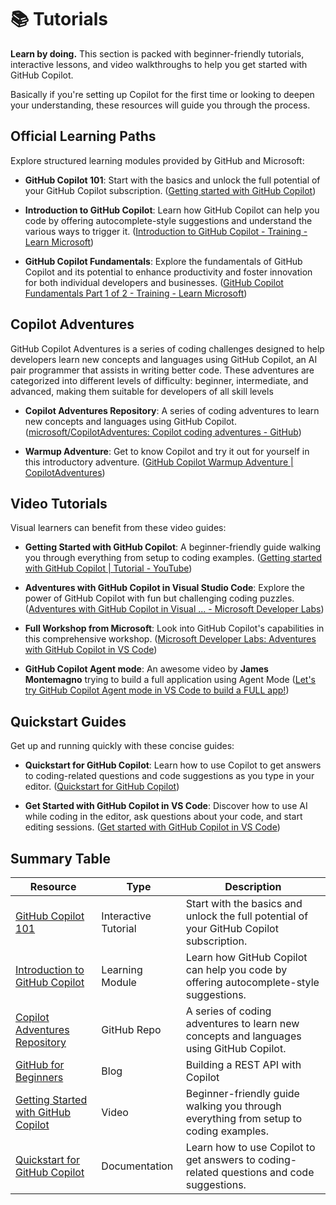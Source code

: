 # 📚 Tutorials

**Learn by doing.** This section is packed with beginner-friendly tutorials, interactive lessons, and video walkthroughs to help you get started with GitHub Copilot.

Basically if you're setting up Copilot for the first time or looking to deepen your understanding, these resources will guide you through the process.


## Official Learning Paths

Explore structured learning modules provided by GitHub and Microsoft:

- **GitHub Copilot 101**: Start with the basics and unlock the full potential of your GitHub Copilot subscription.  ([Getting started with GitHub Copilot](https://github.com/features/copilot/tutorials))

- **Introduction to GitHub Copilot**: Learn how GitHub Copilot can help you code by offering autocomplete-style suggestions and understand the various ways to trigger it.  ([Introduction to GitHub Copilot - Training - Learn Microsoft](https://learn.microsoft.com/en-us/training/modules/introduction-to-github-copilot))

- **GitHub Copilot Fundamentals**: Explore the fundamentals of GitHub Copilot and its potential to enhance productivity and foster innovation for both individual developers and businesses.  ([GitHub Copilot Fundamentals Part 1 of 2 - Training - Learn Microsoft](https://learn.microsoft.com/en-us/training/paths/copilot))


## Copilot Adventures

 GitHub Copilot Adventures is a series of coding challenges designed to help developers learn new concepts and languages using GitHub Copilot, an AI pair programmer that assists in writing better code. These adventures are categorized into different levels of difficulty: beginner, intermediate, and advanced, making them suitable for developers of all skill levels

- **Copilot Adventures Repository**: A series of coding adventures to learn new concepts and languages using GitHub Copilot.  ([microsoft/CopilotAdventures: Copilot coding adventures - GitHub](https://github.com/microsoft/CopilotAdventures))

- **Warmup Adventure**: Get to know Copilot and try it out for yourself in this introductory adventure.  ([GitHub Copilot Warmup Adventure | CopilotAdventures](https://microsoft.github.io/CopilotAdventures/Adventures/Warmup-Adventure.html))


## Video Tutorials

Visual learners can benefit from these video guides:

- **Getting Started with GitHub Copilot**: A beginner-friendly guide walking you through everything from setup to coding examples.  ([Getting started with GitHub Copilot | Tutorial - YouTube](https://www.youtube.com/watch?v=n0NlxUyA7FI&))

- **Adventures with GitHub Copilot in Visual Studio Code**: Explore the power of GitHub Copilot with fun but challenging coding puzzles.  ([Adventures with GitHub Copilot in Visual ... - Microsoft Developer Labs](https://developer.microsoft.com/en-us/reactor/events/21122))

- **Full Workshop from Microsoft**: Look into GitHub Copilot's capabilities in this comprehensive workshop.  ([Microsoft Developer Labs: Adventures with GitHub Copilot in VS Code](https://www.youtube.com/watch?v=HW-Zm3nGDL4&))

- **GitHub Copilot Agent mode**: An awesome video by **James Montemagno** trying to build a full application using Agent Mode ([Let's try GitHub Copilot Agent mode in VS Code to build a FULL app!](https://youtu.be/pUK7MRzoTDc?list=PLwOF5UVsZWUgxJx4KIS0EV5o68UOQajw7))


## Quickstart Guides

Get up and running quickly with these concise guides:

- **Quickstart for GitHub Copilot**: Learn how to use Copilot to get answers to coding-related questions and code suggestions as you type in your editor.  ([Quickstart for GitHub Copilot](https://docs.github.com/copilot/quickstart))

- **Get Started with GitHub Copilot in VS Code**: Discover how to use AI while coding in the editor, ask questions about your code, and start editing sessions.  ([Get started with GitHub Copilot in VS Code](https://code.visualstudio.com/docs/copilot/getting-started))

## Summary Table

| Resource | Type | Description |
| -------- | ---- | ----------- |
| [GitHub Copilot 101](https://github.com/features/copilot/tutorials) | Interactive Tutorial | Start with the basics and unlock the full potential of your GitHub Copilot subscription. |
| [Introduction to GitHub Copilot](https://learn.microsoft.com/en-us/training/modules/introduction-to-github-copilot/) | Learning Module | Learn how GitHub Copilot can help you code by offering autocomplete-style suggestions. |
| [Copilot Adventures Repository](https://github.com/microsoft/CopilotAdventures) | GitHub Repo | A series of coding adventures to learn new concepts and languages using GitHub Copilot. |
| [GitHub for Beginners](https://github.blog/ai-and-ml/github-copilot/github-for-beginners-building-a-rest-api-with-copilot/) | Blog | Building a REST API with Copilot|
| [Getting Started with GitHub Copilot](https://www.youtube.com/watch?v=n0NlxUyA7FI) | Video | Beginner-friendly guide walking you through everything from setup to coding examples. |
| [Quickstart for GitHub Copilot](https://docs.github.com/copilot/quickstart) | Documentation | Learn how to use Copilot to get answers to coding-related questions and code suggestions. |
